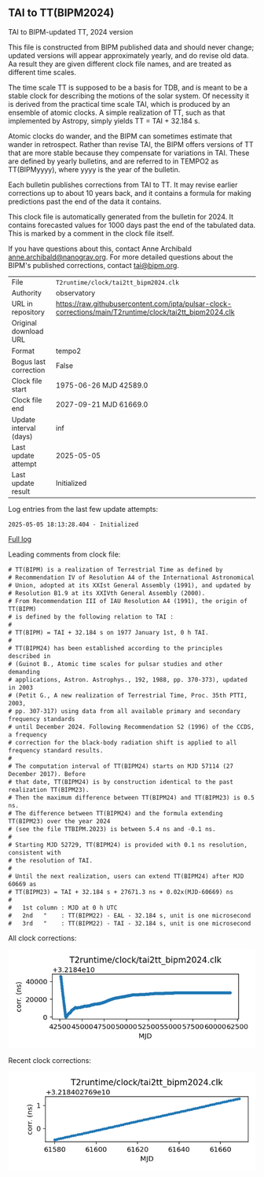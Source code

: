 
## TAI to TT(BIPM2024)

TAI to BIPM-updated TT, 2024 version

This file is constructed from BIPM published data and should
never change; updated versions will appear approximately
yearly, and do revise old data. Aa result they are given different
clock file names, and are treated as different time scales.

The time scale TT is supposed to be a basis for TDB, and is meant
to be a stable clock for describing the motions of the solar system.
Of necessity it is derived from the practical time scale TAI,
which is produced by an ensemble of atomic clocks. A simple
realization of TT, such as that implemented by Astropy,
simply yields TT = TAI + 32.184 s.

Atomic clocks do wander, and the BIPM can sometimes estimate
that wander in retrospect.  Rather than revise TAI, the BIPM
offers versions of TT that are more stable because they
compensate for variations in TAI. These are defined by yearly
bulletins, and are referred to in TEMPO2 as TT(BIPMyyyy), where
yyyy is the year of the bulletin.

Each bulletin publishes corrections from TAI to TT. It may
revise earlier corrections up to about 10 years back, and it
contains a formula for making predictions past the end of the
data it contains.

This clock file is automatically generated from the bulletin
for 2024. It contains forecasted values for 1000 days past the
end of the tabulated data. This is marked by a comment in the
clock file itself.

If you have questions about this, contact Anne Archibald
<anne.archibald@nanograv.org>. For more detailed questions
about the BIPM's published corrections, contact <tai@bipm.org>.

|     |     |
|:--- |:--- |
| File | `T2runtime/clock/tai2tt_bipm2024.clk` |
| Authority | observatory |
| URL in repository | <https://raw.githubusercontent.com/ipta/pulsar-clock-corrections/main/T2runtime/clock/tai2tt_bipm2024.clk> |
| Original download URL | <None> |
| Format | tempo2 |
| Bogus last correction | False |
| Clock file start | 1975-06-26 MJD 42589.0 |
| Clock file end | 2027-09-21 MJD 61669.0 |
| Update interval (days) | inf |
| Last update attempt | 2025-05-05 |
| Last update result | Initialized |

Log entries from the last few update attempts:
```
2025-05-05 18:13:28.404 - Initialized
```
[Full log](https://raw.githubusercontent.com/ipta/pulsar-clock-corrections/main/log/T2runtime/clock/tai2tt_bipm2024.clk.log)

Leading comments from clock file:

    # TT(BIPM) is a realization of Terrestrial Time as defined by
    # Recommendation IV of Resolution A4 of the International Astronomical
    # Union, adopted at its XXIst General Assembly (1991), and updated by
    # Resolution B1.9 at its XXIVth General Assembly (2000).
    # From Recommendation III of IAU Resolution A4 (1991), the origin of TT(BIPM)
    # is defined by the following relation to TAI :
    #
    # TT(BIPM) = TAI + 32.184 s on 1977 January 1st, 0 h TAI.
    #
    # TT(BIPM24) has been established according to the principles described in
    # (Guinot B., Atomic time scales for pulsar studies and other demanding
    # applications, Astron. Astrophys., 192, 1988, pp. 370-373), updated in 2003
    # (Petit G., A new realization of Terrestrial Time, Proc. 35th PTTI, 2003,
    # pp. 307-317) using data from all available primary and secondary frequency standards
    # until December 2024. Following Recommendation S2 (1996) of the CCDS, a frequency
    # correction for the black-body radiation shift is applied to all frequency standard results.
    #
    # The computation interval of TT(BIPM24) starts on MJD 57114 (27 December 2017). Before
    # that date, TT(BIPM24) is by construction identical to the past realization TT(BIPM23).
    # Then the maximum difference between TT(BIPM24) and TT(BIPM23) is 0.5 ns.
    # The difference between TT(BIPM24) and the formula extending TT(BIPM23) over the year 2024
    # (see the file TTBIPM.2023) is between 5.4 ns and -0.1 ns.
    #
    # Starting MJD 52729, TT(BIPM24) is provided with 0.1 ns resolution, consistent with
    # the resolution of TAI.
    #
    # Until the next realization, users can extend TT(BIPM24) after MJD 60669 as
    # TT(BIPM23) = TAI + 32.184 s + 27671.3 ns + 0.02x(MJD-60669) ns
    #
    #   1st column : MJD at 0 h UTC
    #   2nd   "    : TT(BIPM22) - EAL - 32.184 s, unit is one microsecond
    #   3rd   "    : TT(BIPM22) - TAI - 32.184 s, unit is one microsecond



All clock corrections:

![plot of all clock corrections](tai2tt_bipm2024.clk.png "All corrections")

Recent clock corrections:

![plot of recent clock corrections](tai2tt_bipm2024.clk.short.png "Recent corrections")

